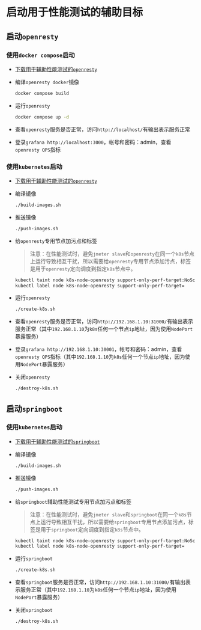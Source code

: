 # 启动用于性能测试的辅助目标

## 启动`openresty`

### 使用`docker compose`启动

- [下载用于辅助性能测试的`openresty`](https://gitee.com/dexterleslie/demonstration/tree/master/performance/demo-perf-assistant-target-openresty)

- 编译`openresty docker`镜像

  ```bash
  docker compose build
  ```

- 运行`openresty`

  ```bash
  docker compose up -d
  ```

- 查看`openresty`服务是否正常，访问`http://localhost/`有输出表示服务正常

- 登录`grafana http://localhost:3000`，帐号和密码：admin，查看`openresty QPS`指标



### 使用`kubernetes`启动

- [下载用于辅助性能测试的`openresty`](https://gitee.com/dexterleslie/demonstration/tree/master/performance/demo-perf-assistant-target-openresty)

- 编译镜像

  ```bash
  ./build-images.sh
  ```

- 推送镜像

  ```bash
  ./push-images.sh
  ```

- 给`openresty`专用节点加污点和标签

  >注意：在性能测试时，避免`jmeter slave`和`openresty`在同一个`k8s`节点上运行导致相互干扰，所以需要给`openresty`专用节点添加污点，标签是用于`openresty`定向调度到指定`k8s`节点中。

  ```bash
  kubectl taint node k8s-node-openresty support-only-perf-target:NoSchedule
  kubectl label node k8s-node-openresty support-only-perf-target=
  ```

- 运行`openresty`

  ```bash
  ./create-k8s.sh
  ```

- 查看`openresty`服务是否正常，访问`http://192.168.1.10:31000/`有输出表示服务正常（其中`192.168.1.10`为`k8s`任何一个节点`ip`地址，因为使用`NodePort`暴露服务）

- 登录`grafana http://192.168.1.10:30001`，帐号和密码：admin，查看`openresty QPS`指标（其中`192.168.1.10`为`k8s`任何一个节点`ip`地址，因为使用`NodePort`暴露服务）

- 关闭`openresty`

  ```bash
  ./destroy-k8s.sh
  ```



## 启动`springboot`

### 使用`kubernetes`启动

- [下载用于辅助性能测试的`springboot`](https://gitee.com/dexterleslie/demonstration/tree/master/performance/demo-perf-assistant-target-springboot)

- 编译镜像

  ```bash
  ./build-images.sh
  ```

- 推送镜像

  ```bash
  ./push-images.sh
  ```

- 给`springboot`辅助性能测试专用节点加污点和标签

  >注意：在性能测试时，避免`jmeter slave`和`springboot`在同一个`k8s`节点上运行导致相互干扰，所以需要给`springboot`专用节点添加污点，标签是用于`springboot`定向调度到指定`k8s`节点中。

  ```bash
  kubectl taint node k8s-node-openresty support-only-perf-target:NoSchedule
  kubectl label node k8s-node-openresty support-only-perf-target=
  ```

- 运行`springboot`

  ```bash
  ./create-k8s.sh
  ```

- 查看`springboot`服务是否正常，访问`http://192.168.1.10:31000/`有输出表示服务正常（其中`192.168.1.10`为`k8s`任何一个节点`ip`地址，因为使用`NodePort`暴露服务）

- 关闭`springboot`

  ```bash
  ./destroy-k8s.sh
  ```

